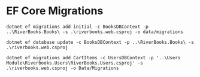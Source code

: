 # EF Core Migrations
```dotnet ef migrations add initial -c BooksDBContext -p ..\RiverBooks.Books\ -s .\riverbooks.web.csproj -o data/migrations```

```dotnet ef database update -c BooksDBContext -p ..\RiverBooks.Books\ -s .\riverbooks.web.csproj```

```
dotnet ef migrations add CartItems -c UsersDBContext -p '..\Users Module\Riverbooks.Users\RiverBooks.Users.csproj' -s .\riverbooks.web.csproj -o Data/Migrations
```
